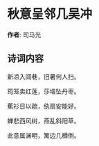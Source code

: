# 秋意呈邻几吴冲

**作者**: 司马光

## 诗词内容

新凉入闾巷，旧暑何人扫。

筠笼卖红莲，莎堦坠丹枣。

蕉衫日以疏，纨扇安能好。

蝉悲西风树，燕乱斜阳草。

此意属渊明，篱边几樽倒。

